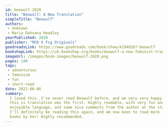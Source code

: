 ```yaml
---
id: beowulf-2020
title: "Beowulf: A New Translation"
simpleTitle: "Beowulf"
authors: 
 - Unknown 
 - Maria Dahvana Headley
yearPublished: 2020
publisher: "MCD X Fsg Originals"
goodreadsLink: https://www.goodreads.com/book/show/41940267-beowulf
bookshopLink: https://uk.bookshop.org/books/beowulf-a-new-feminist-translation-of-the-epic-poem/9781911617822
imageUrl: /images/book-images/beowulf-2020.png
pages: 140
tags: 
 - adventurous 
 - feminism 
 - fun 
 - short-read
date: 2021-06-06
summary: 
  I loved this. I've never read Beowulf before, and am very very happy
  this is translation was the first. Highly readable, with very fun and
  enjoyable language, and some nice comments from the author at the start.
  I'll definitely be reading this again, and am now keen to read more
  books by her! Highly recommended.
---
```


